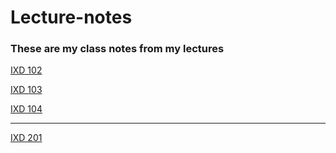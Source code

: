 # Lecture-notes
### These are my class notes from my lectures

[IXD 102](https://github.com/Scott-Hogsett/Lecture-notes/blob/gh-pages/ixd-102.md)

[IXD 103](https://github.com/Scott-Hogsett/Lecture-notes/blob/gh-pages/ixd-103.md)

[IXD 104](https://github.com/Scott-Hogsett/Lecture-notes/blob/gh-pages/ixd-104.md)

***

[IXD 201](https://github.com/Scott-Hogsett/Lecture-notes/blob/gh-pages/ixd-201.md)